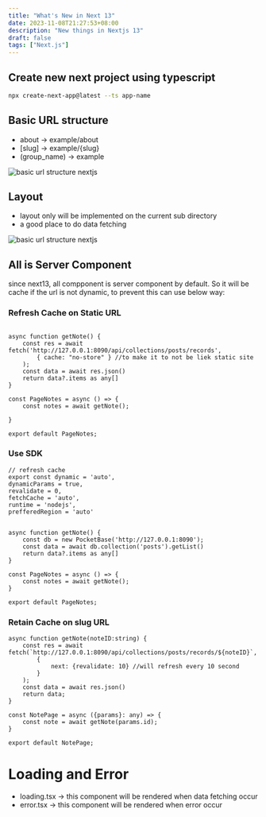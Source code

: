 ```yaml
---
title: "What's New in Next 13"
date: 2023-11-08T21:27:53+08:00
description: "New things in Nextjs 13"
draft: false 
tags: ["Next.js"]
---
```


## Create new next project using typescript

```bash
npx create-next-app@latest --ts app-name
```

## Basic URL structure
- about -> example/about
- [slug] -> example/{slug}
- (group_name) -> example

![basic url structure nextjs](/images/0001.png)

## Layout
- layout only will be implemented on the current sub directory
- a good place to do data fetching

![basic url structure nextjs](/images/0002.png)

## All is Server Component
since next13, all compponent is server component by default. So it will be cache if the url is not dynamic, to prevent this can use below way:

### Refresh Cache on Static URL

```tsx

async function getNote() {
    const res = await fetch('http://127.0.0.1:8090/api/collections/posts/records',
        { cache: "no-store" } //to make it to not be liek static site
    );
    const data = await res.json()
    return data?.items as any[]
}

const PageNotes = async () => {
    const notes = await getNote();

}

export default PageNotes;
```

### Use SDK

```tsx
// refresh cache
export const dynamic = 'auto',
dynamicParams = true,
revalidate = 0,
fetchCache = 'auto',
runtime = 'nodejs',
prefferedRegion = 'auto'


async function getNote() {
    const db = new PocketBase('http://127.0.0.1:8090');
    const data = await db.collection('posts').getList()
    return data?.items as any[]
}

const PageNotes = async () => {
    const notes = await getNote();
}

export default PageNotes;
```

### Retain Cache on slug URL
```tsx
async function getNote(noteID:string) {
    const res = await fetch(`http://127.0.0.1:8090/api/collections/posts/records/${noteID}`,
        {
            next: {revalidate: 10} //will refresh every 10 second
        }
    ); 
    const data = await res.json()
    return data;
}

const NotePage = async ({params}: any) => {
    const note = await getNote(params.id);
}
 
export default NotePage;
```

# Loading and Error

- loading.tsx -> this component will be rendered when data fetching occur
- error.tsx -> this component will be rendered when error occur

